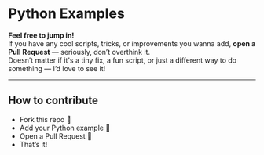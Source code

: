 # Python Examples

**Feel free to jump in!**  
If you have any cool scripts, tricks, or improvements you wanna add, **open a Pull Request** — seriously, don’t overthink it.  
Doesn’t matter if it's a tiny fix, a fun script, or just a different way to do something — I’d love to see it!

---

## How to contribute

- Fork this repo 🍴
- Add your Python example 🐍
- Open a Pull Request 🚀
- That’s it!
